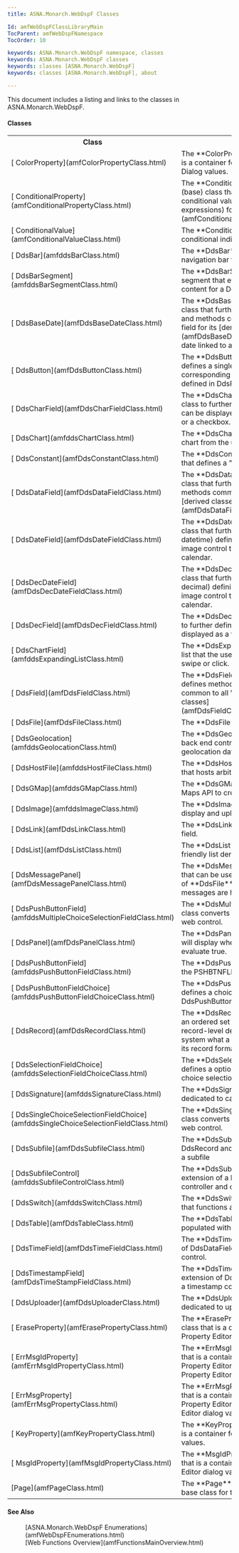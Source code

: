 ```yaml
---
title: ASNA.Monarch.WebDspF Classes

Id: amfWebDspFClassLibraryMain
TocParent: amfWebDspFNamespace
TocOrder: 10

keywords: ASNA.Monarch.WebDspF namespace, classes
keywords: ASNA.Monarch.WebDspF classes
keywords: classes [ASNA.Monarch.WebDspF]
keywords: classes [ASNA.Monarch.WebDspF], about

---
```


This document includes a listing and links to the classes in ASNA.Monarch.WebDspF.

#### Classes
<table class="mytable" cellspacing="0" cellpadding="4" width="90%">          
        <colgroup> 
            <col style="WIDTH: 30%" />
            <col style="WIDTH: 70%" />
          </colgroup> 
          <tr>
            <th>Class</th>
            <th>Description</th>
          </tr>
          <tr>
            <td>[
              ColorProperty](amfColorPropertyClass.html)
            </td>
            <td>The **ColorProperty**  is a derived class that
            is a container for the Color Property Editor Dialog
            values.</td>
          </tr>
          <tr>
            <td>[
              ConditionalProperty](amfConditionalPropertyClass.html)
            </td>
            <td>The **ConditionalProperty**  is an
            abstract (base) class that defines a
            container for conditional values (conditional
            indicator expressions) for the 
            [derived
            classes](amfConditionalPropertyDerivedClasses.html).</td>
          </tr>
          <tr>
            <td>[
              ConditionalValue](amfConditionalValueClass.html)
            </td>
            <td>The **ConditionalValue**  class defines a
            conditional indicator expression.</td>
          </tr>	
		  <tr>
            <td>[
              DdsBar](amfddsBarClass.html)
            </td>
            <td>The **DdsBar**  class creates a mobile-style navigation bar for Mobile RPG apps.</td>
          </tr>
		  <tr>
            <td>[
              DdsBarSegment](amfddsBarSegmentClass.html)
            </td>
            <td>The **DdsBarSegment**  class creates a segment that evenly divides up and holds content for
			a DdsBar.</td>
          </tr>
          <tr>
            <td>[
              DdsBaseDate](amfDdsBaseDateClass.html)
            </td>
            <td>The **DdsBaseDate**  class is a derived class
            that further defines properties, fields, and methods
            common to a basic display file field for its 
            [derived
            classes](amfDdsBaseDateDerivedClasses.html) as a date linked to a JavaScript
            calendar.</td>
          </tr>
          <tr>
            <td>[
              DdsButton](amfDdsButtonClass.html)
            </td>
            <td>The **DdsButton**  class is a class that
            defines a single "button" control for a
            corresponding attention key or function key defined in
            DdsRecord.</td>
          </tr>
          <tr>
            <td>[
              DdsCharField](amfDdsCharFieldClass.html)
            </td>
            <td>The **DdsCharField**  class is a derived class
            to further define a character field and can be
            displayed as a text box, dropdown box, or a
            checkbox.</td>
          </tr>
		  <tr>
            <td>[
              DdsChart](amfddsChartClass.html)
            </td>
            <td>The **DdsChart**  class creates a custom chart from the user's data.</td>
          </tr>
          <tr>
            <td>[
              DdsConstant](amfDdsConstantClass.html)
            </td>
            <td>The **DdsConstant**  class is a derived class
            that defines a "constant" that displays as text.</td>
          </tr>
          <tr>
            <td>[
              DdsDataField](amfDdsDataFieldClass.html)
            </td>
            <td>The **DdsDataField**  class is a derived class
            that further defines properties and methods common to
            display file fields in its 
            [derived
            classes](amfDdsDataFieldDerivedClasses.html).</td>
          </tr>
          <tr>
            <td>[
              DdsDateField](amfDdsDateFieldClass.html)
            </td>
            <td>The **DdsDateField**  class is a derived class
            that further defines a date field (type datetime)
            defining a textbox with button or image control that is
            linked to a javascript calendar.</td>
          </tr>
          <tr>
            <td>[
              DdsDecDateField](amfDdsDecDateFieldClass.html)
            </td>
            <td>The **DdsDecDateField**  class is a derived
            class that further defines a date field (type
            decimal) defining a textbox with button or image
            control that is linked to a javascript calendar.</td>
          </tr>
          <tr>
            <td>[
              DdsDecField](amfDdsDecFieldClass.html)
            </td>
            <td>The **DdsDecField**  class is a derived class to
            further define a decimal field and can be displayed as
            a text box or dropdown box.</td>
          </tr>
		  <tr>
            <td>[
              DdsChartField](amfddsExpandingListClass.html)
            </td>
            <td>The **DdsExpandingList**  class creates a list that the 
			user can add results to with a swipe or click.</td>
          </tr>
          <tr>
            <td>[
              DdsField](amfDdsFieldClass.html)
            </td>
            <td>The **DdsField**  class is a base class that defines 
			methods, properties, and fields common to all "field" controls in the 
            [derived
            classes](amfDdsFieldClassDerivedClasses.html).</td>
          </tr>
          <tr>
            <td>[
              DdsFile](amfDdsFileClass.html)
            </td>
            <td>The **DdsFile**  class defines a DDS file.</td>
          </tr>
		  <tr>
            <td>[
              DdsGeolocation](amfddsGeolocationClass.html)
            </td>
            <td>The **DdsGeolocation**  class creates a back end control that captures
			users' geolocation data.</td>
          </tr>
		  <tr>
            <td>[
              DdsHostFile](amfddsHostFileClass.html)
            </td>
            <td>The **DdsHostFile**  class creates a control that hosts arbitrary files for download.</td>
          </tr>
		  <tr>
            <td>[
              DdsGMap](amfddsGMapClass.html)
            </td>
            <td>The **DdsGMap**  class uses the Google Maps API to create a map based on user data.</td>
          </tr>
		  <tr>
            <td>[
              DdsImage](amfddsImageClass.html)
            </td>
            <td>The **DdsImage**  class allows users to display and upload image files.</td>
          </tr>
          <tr>
            <td>[
              DdsLink](amfDdsLinkClass.html)
            </td>
            <td>The **DdsLink**  class defines a hyperlink
            field.</td>
          </tr>
		   <tr>
            <td>[
              DdsList](amfDdsListClass.html)
            </td>
            <td>The **DdsList**  class defines a mobile-friendly list derived from a subfile.</td>
          </tr>
          <tr>
            <td>[
              DdsMessagePanel](amfDdsMessagePanelClass.html)
            </td>
            <td>The **DdsMessagePanel**  class is a panel
            that can be used to display messages (instead of 
 **DdsFile** ) when 
 **DdsFile**  messages are hidden.</td>
          </tr>
		  		  <tr>
            <td>[
              DdsPushButtonField](amfddsMultipleChoiceSelectionFieldClass.html)
            </td>
            <td>The **DdsMultipleChoiceSelectionField**  class converts the MLTCHCFLD widget into a web control.</td>
          </tr>
          <tr>
            <td>[
              DdsPanel](amfDdsPanelClass.html)
            </td>
            <td>The **DdsPanel**  class defines a panel that
            will display when the visible conditions evaluate
            true.</td>
          </tr>
		  <tr>
            <td>[
              DdsPushButtonField](amfddsPushButtonFieldClass.html)
            </td>
            <td>The **DdsPushButtonField**  class converts the PSHBTNFLD widget into a web control.</td>
          </tr>
		  		  <tr>
            <td>[
              DdsPushButtonFieldChoice](amfddsPushButtonFieldChoiceClass.html)
            </td>
            <td>The **DdsPushButtonFieldChoice**  class defines a choice for an instance of DdsPushButtonField.</td>
          </tr>
          <tr>
            <td>[
              DdsRecord](amfDdsRecordClass.html)
            </td>
            <td>The **DdsRecord**  class defines a record &#8211; an
            ordered set of one or more fields. A record-level
            description allows you to tell the system what a
            particular record looks like, or its record
            format.</td>
          </tr>
		  <tr>
            <td>[
              DdsSelectionFieldChoice](amfddsSelectionFieldChoiceClass.html)
            </td>
            <td>The **DdsSelectionFieldChoice**  class defines a option within a single or multiple choice selection field.</td>
          </tr>
		   <tr>
            <td>[
              DdsSignature](amfddsSignatureClass.html)
            </td>
            <td>The **DdsSignature**  class defines a control dedicated to capturing customer signatures.</td>
          </tr>
		  <tr>
            <td>[
              DdsSingleChoiceSelectionFieldChoice](amfddsSingleChoiceSelectionFieldClass.html)
            </td>
            <td>The **DdsSingleChoiceSelectionField**  class converts the SNGCHCFLD widget into a web control.</td>
          </tr>
          <tr>
            <td>[
              DdsSubfile](amfDdsSubfileClass.html)
            </td>
            <td>The 
 **DdsSubfile**  class is an extension of
            DdsRecord and defines the format of a 'row' in a
            subfile</td>
          </tr>
          <tr>
            <td>[
              DdsSubfileControl](amfddsSubfileControlClass.html)
            </td>
            <td>The **DdsSubfileControl**  class is an extension
            of a DdsRecord and is both the controller and container
            of a subfile.</td>
          </tr>
		  		   <tr>
            <td>[
              DdsSwitch](amfddsSwitchClass.html)
            </td>
            <td>The **DdsSwitch**  class defines a control that functions as a simple on/off switch.</td>
          </tr>
		            <tr>
            <td>[
              DdsTable](amfDdsTableClass.html)
            </td>
            <td>The **DdsTable**  class defines simple table populated with data from a subfile.</td>
          </tr>
          <tr>
            <td>[
              DdsTimeField](amfDdsTimeFieldClass.html)
            </td>
            <td>The **DdsTimeField**  class is an extension of
            DdsDataField and further defines a time
            control.</td>
          </tr>
          <tr>
            <td>[
              DdsTimestampField](amfDdsTimeStampFieldClass.html)
            </td>
            <td>The **DdsTimestampField**  class is an extension
            of DdsDataField and further defines a timestamp
            control.</td>
          </tr>
		  	<tr>
            <td>[
              DdsUploader](amfDdsUploaderClass.html)
            </td>
            <td>The **DdsUploader**  class defines a control dedicated to uploading files to the IFS.</td>
          </tr>
          <tr>
            <td>[
              EraseProperty](amfErasePropertyClass.html)
            </td>
            <td>The **EraseProperty**  class is a derived class that is a container for
            the EraseFormat Property Editor Dialog values.</td>
          </tr>
          <tr>
            <td>[
              ErrMsgIdProperty](amfErrMsgIdPropertyClass.html)
            </td>
            <td>The **ErrMsgIdProperty**  is a derived class that is a container for the
            Error Message ID Property Editor and
            SubfileControlMessageID Property Editor dialog
            values.</td>
          </tr>
          <tr>
            <td>[
              ErrMsgProperty](amfErrMsgPropertyClass.html)
            </td>
            <td>The **ErrMsgProperty**  is a derived class that is a container for the
            Error Message Property Editor and SubfileMessage
            Property Editor dialog values.</td>
          </tr>
          <tr>
            <td>[
              KeyProperty](amfKeyPropertyClass.html)
            </td>
            <td>The **KeyProperty**  is a derived class that is a container for the
            Aid Property Dialog values.</td>
          </tr>
          <tr>
            <td>[
              MsgIdProperty](amfMsgIdPropertyClass.html)
            </td>
            <td>The **MsgIdProperty**  is a derived class that is a container for the
            MessageID Property Editor dialog values.</td>
          </tr>
          <tr>
            <td>[Page](amfPageClass.html)
            </td>
            <td>The **Page**  class is the "container," or base
            class for the Web Server Controls.</td>
          </tr>
</table>

#### See Also
<dl>
      <dd>[ASNA.Monarch.WebDspF Enumerations](amfWebDspFEnumerations.html)</dd>
      <dd>[Web Functions Overview](amfFunctionsMainOverview.html)</dd>
</dl>

